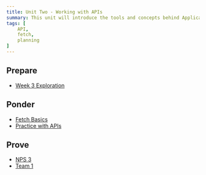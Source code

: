 ```yaml
---
title: Unit Two - Working with APIs
summary: This unit will introduce the tools and concepts behind Application Programming Interfaces (API). We will also introduce the team project.
tags: [
	API,
	fetch,
	planning
]
---
```


## Prepare

- [Week 3 Exploration](../../prepare/unit2a)
<!-- [Week 4 Exploration](../../prepare/unit2b) -->

## Ponder

- [Fetch Basics](https://byui-cit.github.io/learning-modules/modules/js/fetch-basics/)
- [Practice with APIs](https://byui-cit.github.io/learning-modules/modules/js/apis/ponder1/)
<!-- - [Debugging Practice](https://byui-cit.github.io/learning-modules/modules/js/debugging/ponder1/) -->

## Prove

- [NPS 3](../../prove/nps-3)
- [Team 1](../../prove/team-1)
